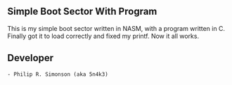 ## Simple Boot Sector With Program

This is my simple boot sector written in NASM, with a program written in C. Finally
got it to load correctly and fixed my printf. Now it all works.

## Developer

	- Philip R. Simonson (aka 5n4k3)

